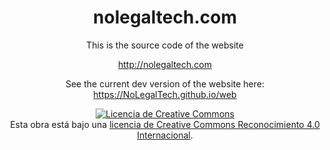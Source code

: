 <h1 align="center">nolegaltech.com</h1>

<p align="center">This is the source code of the website</p>

<p align="center"><a target="_blank" href="http://nolegaltech.com">http://nolegaltech.com</a></p>

<p align="center">See the current dev version of the website here: <a target="_blank" href="https://NoLegalTech.github.io/web">https://NoLegalTech.github.io/web</a></p>

<p align="center"><a rel="license" href="http://creativecommons.org/licenses/by/4.0/">
    <img alt="Licencia de Creative Commons" style="border-width:0" src="https://i.creativecommons.org/l/by/4.0/88x31.png" />
</a>
<br /> Esta obra está bajo una <a rel="license" href="http://creativecommons.org/licenses/by/4.0/">licencia de Creative Commons Reconocimiento 4.0 Internacional</a>.
</p>
